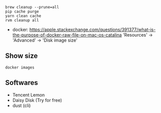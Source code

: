```
brew cleanup --prune=all
pip cache purge
yarn clean cache
rvm cleanup all
```

* docker: https://apple.stackexchange.com/questions/391377/what-is-the-purpose-of-docker-raw-file-on-mac-os-catalina 'Resources' -> 'Advanced' -> 'Disk image size'

## Show size

```
docker images
```

## Softwares

- Tencent Lemon
- Daisy Disk (Try for free)
- dust (cli)

